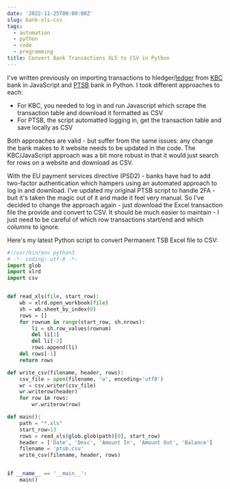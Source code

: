 ```yaml
---
date: '2022-11-25T00:00:00Z'
slug: bank-xls-csv
tags:
  - automation
  - python
  - code
  - programming
title: Convert Bank Transactions XLS to CSV in Python
---
```


I've written previously on importing transactions to hledger/[ledger][] from
[KBC][] bank in JavaScript and [PTSB][] bank in Python. I took different
approaches to each:

- For KBC, you needed to log in and run Javascript which scrape the transaction
  table and download it formatted as CSV
- For PTSB, the script automatted logging in, get the transaction table and save
  locally as CSV

Both approaches are valid - but suffer from the same issues: any change the bank
makes to it website needs to be updated in the code. The KBC/JavaScript approach
was a bit more robust in that it would just search for rows on a website and
download as CSV.

With the EU payment services directive (PSD2) - banks have had to add two-factor
authentication which hampers using an automated approach to log in and download.
I've updated my original PTSB script to handle 2FA - buit it's taken the magic
out of it and made it feel very manual. So I've decided to change the approach
again - just download the Excel transaction file the provide and convert to CSV.
It should be much easier to maintain - I just need to be careful of which row
transactions start/end and which columns to ignore.

Here's my latest Python script to convert Permanent TSB Excel file to CSV:

```python
#!/usr/bin/env python3
# -*- coding: utf-8 -*-
import glob
import xlrd
import csv


def read_xls(file, start_row):
    wb = xlrd.open_workbook(file)
    sh = wb.sheet_by_index(0)
    rows = []
    for rownum in range(start_row, sh.nrows):
        li = sh.row_values(rownum)
        del li[1]
        del li[-2]
        rows.append(li)
    del rows[-1]
    return rows

def write_csv(filename, header, rows):
    csv_file = open(filename, 'w', encoding='utf8')
    wr = csv.writer(csv_file)
    wr.writerow(header)
    for row in rows:
        wr.writerow(row)

def main():
    path = "*.xls"
    start_row=13
    rows = read_xls(glob.glob(path)[0], start_row)
    header = ['Date', 'Desc', 'Amount In', 'Amount Out', 'Balance']
    filename = 'ptsb.csv'
    write_csv(filename, header, rows)


if __name__ == '__main__':
	main()

```

[ledger]: /ledger
[KBC]: /kbc-tx-js
[PTSB]: /bank-tx-py
[Python]: https://www.python.org
[Microsoft Excel]: https://en.wikipedia.org/wiki/Microsoft_Excel
